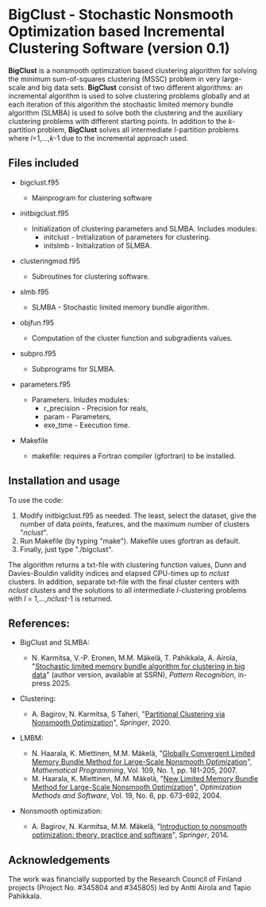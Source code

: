 # BigClust - Stochastic Nonsmooth Optimization based Incremental Clustering Software (version 0.1) 

__BigClust__ is a nonsmooth optimization based clustering algorithm for solving the minimum sum-of-squares clustering (MSSC) problem in very large-scale and big data sets. __BigClust__ consist of two different algorithms: an incremental algorithm is used to solve clustering problems globally and at each iteration of this algorithm the stochastic limited memory bundle algorithm (SLMBA) is used to solve both the clustering and the auxiliary clustering problems with different starting points. In addition to the _k_-partition problem, __BigClust__ solves all intermediate _l_-partition problems where _l_=1,…,_k_-1 due to the incremental approach used.

## Files included
* bigclust.f95          
  - Mainprogram for clustering software
* initbigclust.f95  
  - Initialization of clustering parameters and SLMBA. Includes modules:
    + initclust - Initialization of parameters for clustering.
    + initslmb - Initialization of SLMBA.
* clusteringmod.f95     
  - Subroutines for clustering software.
* slmb.f95              
  - SLMBA - Stochastic limited memory bundle algorithm.
* objfun.f95            
  - Computation of the cluster function and subgradients values.
* subpro.f95            
  - Subprograms for SLMBA.
* parameters.f95        
  - Parameters. Inludes modules:
    + r_precision - Precision for reals,
    + param - Parameters,
    + exe_time - Execution time.

* Makefile              
  - makefile: requires a Fortran compiler (gfortran) to be installed.


## Installation and usage

To use the code:

1) Modify initbigclust.f95 as needed. The least, select the dataset, give the number of data points, features, and the maximum number of clusters "_nclust_".
2) Run Makefile (by typing "make"). Makefile uses gfortran as default.
3) Finally, just type "./bigclust".


The algorithm returns a txt-file with clustering function values, Dunn and Davies-Bouldin validity indices and elapsed CPU-times up to _nclust_ clusters.
In addition, separate txt-file with the final cluster centers with _nclust_ clusters and the solutions to all intermediate _l_-clustering problems with _l_ = 1,...,_nclust_-1 is returned.

## References:

* BigClust and SLMBA:
  - N. Karmitsa, V.-P. Eronen, M.M. Mäkelä, T. Pahikkala, A. Airola, "[Stochastic limited memory bundle algorithm for clustering in big data](https://papers.ssrn.com/sol3/papers.cfm?abstract_id=4900011)" (author version, available at SSRN), _Pattern Recognition_, in-press 2025.
* Clustering:
  - A. Bagirov, N. Karmitsa, S Taheri, "[Partitional Clustering via Nonsmooth Optimization](https://link.springer.com/book/10.1007/978-3-030-37826-4)", _Springer_, 2020.

* LMBM:
  - N. Haarala, K. Miettinen, M.M. Mäkelä, "[Globally Convergent Limited Memory Bundle Method for Large-Scale Nonsmooth Optimization](https://link.springer.com/article/10.1007/s10107-006-0728-2)", _Mathematical Programming_, Vol. 109, No. 1, pp. 181-205, 2007.
  - M. Haarala, K. Miettinen, M.M. Mäkelä, "[New Limited Memory Bundle Method for Large-Scale Nonsmooth Optimization](https://www.tandfonline.com/doi/abs/10.1080/10556780410001689225)", _Optimization Methods and Software_, Vol. 19, No. 6, pp. 673-692, 2004.
* Nonsmooth optimization:
  - A. Bagirov, N. Karmitsa, M.M. Mäkelä, "[Introduction to nonsmooth optimization: theory, practice and software](https://link.springer.com/book/10.1007/978-3-319-08114-4)", _Springer_, 2014.

## Acknowledgements
The work was financially supported by the Research Council of Finland projects (Project No. #345804 and #345805) led by Antti Airola and Tapio Pahikkala.


   
